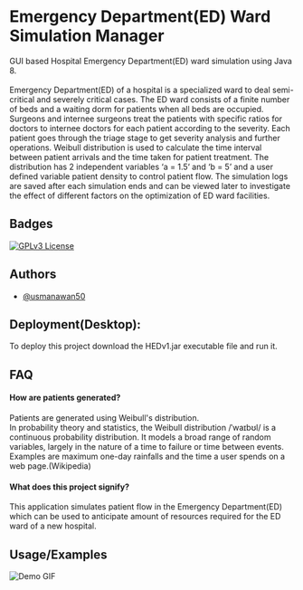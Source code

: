 
# Emergency Department(ED) Ward Simulation Manager

GUI based Hospital Emergency Department(ED) ward simulation using Java 8.<br><br>
Emergency Department(ED) of a hospital is a specialized ward to deal semi-critical and severely critical cases. The ED ward consists of a finite number of beds and a waiting dorm for patients when all beds are occupied. Surgeons and internee surgeons treat the patients with specific ratios for doctors to internee doctors for each patient according to the severity. Each patient goes through the triage stage to get severity analysis and further operations.
Weibull distribution is used to calculate the time interval between patient arrivals and the time taken for patient treatment. The distribution has 2 independent variables ‘a = 1.5‘ and ‘b = 5’ and a user defined variable patient density to control patient flow.
The simulation logs are saved after each simulation ends and can be viewed later to investigate the effect of different factors on the optimization of ED ward facilities.



## Badges

[![GPLv3 License](https://img.shields.io/badge/License-GPL%20v3-yellow.svg)](https://opensource.org/licenses/)


## Authors

- [@usmanawan50](https://github.com/usmanawan50/usmanawan50.git)


## Deployment(Desktop):

To deploy this project download the HEDv1.jar executable file and run it.

## FAQ

#### How are patients generated?

Patients are generated using Weibull's distribution. <br>In probability theory and statistics, the Weibull distribution /ˈwaɪbʊl/ is a continuous probability distribution. It models a broad range of random variables, largely in the nature of a time to failure or time between events. Examples are maximum one-day rainfalls and the time a user spends on a web page.(Wikipedia)

#### What does this project signify?

This application simulates patient flow in the Emergency Department(ED) which can be used to anticipate amount of resources required for the ED ward of a new 
hospital.


## Usage/Examples

![Demo GIF](output.gif)
